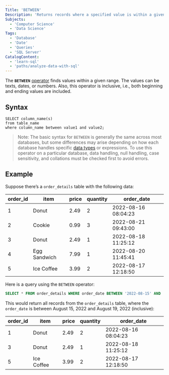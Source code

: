 ```yaml
---
Title: 'BETWEEN'
Description: 'Returns records where a specified value is within a given range, including the boundary values.'
Subjects:
  - 'Computer Science'
  - 'Data Science'
Tags:
  - 'Database'
  - 'Date'
  - 'Queries'
  - 'SQL Server'
CatalogContent:
  - 'learn-sql'
  - 'paths/analyze-data-with-sql'
---
```


The **`BETWEEN`** [operator](https://www.codecademy.com/resources/docs/sql/operators) finds values within a given range. The values can be texts, dates, or numbers. Also, this operator is inclusive, i.e., both beginning and ending values are included.

## Syntax

```pseudo
SELECT column_name(s)
from table_name
where column_name between value1 and value2;
```

> Note: The basic syntax for `BETWEEN` is generally the same across most databases, but some differences may arise depending on how each database handles specific [data types](https://www.codecademy.com/resources/docs/sql/data-types) or expressions. To use this operator on a particular database, data handling, null handling, case sensitivity, and collations must be checked first to avoid errors.

## Example

Suppose there’s a `order_details` table with the following data:

| order_id | item         | price | quantity | order_date          |
| -------- | ------------ | ----- | -------- | ------------------- |
| 1        | Donut        | 2.49  | 2        | 2022-08-16 08:04:23 |
| 2        | Cookie       | 0.99  | 3        | 2022-08-21 09:43:00 |
| 3        | Donut        | 2.49  | 1        | 2022-08-18 11:25:12 |
| 4        | Egg Sandwich | 7.99  | 1        | 2022-08-20 11:45:41 |
| 5        | Ice Coffee   | 3.99  | 2        | 2022-08-17 12:18:50 |

Here is a query using the `BETWEEN` operator:

```sql
SELECT * FROM order_details WHERE order_date BETWEEN '2022-08-15' AND '2022-08-19';
```

This would return all records from the `order_details` table, where the `order_date` is between August 15, 2022
and August 19, 2022 (inclusive):

| order_id | item       | price | quantity | order_date          |
| -------- | ---------- | ----- | -------- | ------------------- |
| 1        | Donut      | 2.49  | 2        | 2022-08-16 08:04:23 |
| 3        | Donut      | 2.49  | 1        | 2022-08-18 11:25:12 |
| 5        | Ice Coffee | 3.99  | 2        | 2022-08-17 12:18:50 |
